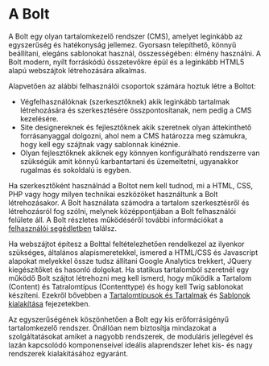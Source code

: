 A Bolt
==========

A Bolt egy olyan tartalomkezelő rendszer (CMS), amelyet leginkább az egyszerűség
és hatékonyság jellemez. Gyorsasn telepíthető, könnyű beállítani, elegáns sablonokat
használ, összességében: élmény használni. A Bolt modern, nyílt forráskódú összetevőkre
épül és a leginkább HTML5 alapú webszájtok létrehozására alkalmas.

Alapvetően az alábbi felhasználói csoportok számára hoztuk létre a Boltot:

 - Végfelhasználóknak (szerkesztőknek) akik leginkább tartalmak létrehozására és
   szerkesztésére összpontosítanak, nem pedig a CMS kezelésére.
 - Site designereknek és fejlesztőknek akik szeretnek olyan áttekinthető forrásanyaggal
   dolgozni, ahol nem a CMS határozza meg számukra, hogy kell egy szájtnak vagy
   sablonnak kinéznie.
 - Olyan fejlesztőknek akiknek egy könnyen konfigurálható rendszerre van szükségük
   amit könnyű karbantartani és üzemeltetni, ugyanakkor rugalmas és sokoldalú is egyben.

Ha szerkesztőként használnád a Boltot nem kell tudnod, mi a HTML, CSS, PHP vagy hogy
milyen technikai eszközöket használtunk a Bolt létrehozásakor. A Bolt használata
számodra a tartalom szerkesztésről és létrehozásról fog szólni, melynek középpontjában
a Bolt felhasználói felülete áll. A Bolt részletes működéséről további információkat a
[felhasználói segédletben](http://manual.bolt.cm/) találsz.

Ha webszájtot építesz a Bolttal feltételezhetően rendelkezel az ilyenkor szükséges, általános
alapismeretekkel, ismered a HTML/CSS és Javascript alapokat melyekkel össze tudsz
állítani Google Analytics trekkert, JQuery kiegészítőket és hasonló dolgokat. Ha statikus
tartalomból szeretnél egy működő Bolt szájtot létrehozni meg kell ismerd, hogy működik
a Tartalom (Content) és Tatralomtípus (Contenttype) és hogy kell Twig sablonokat
készíteni. Ezekről bővebben a [Tartalomtípusok és Tartalmak](/content) és [Sablonok
kialakítása](/templates) fejezetekben.

Az egyszerűségének köszönhetően a Bolt egy kis erőforrásigényű tartalomkezelő rendszer.
Önállóan nem biztosítja mindazokat a szolgáltatásokat amiket a nagyobb rendszerek,
de moduláris jellegével és lazán kapcsolódó komponenseivel ideális alaprendszer lehet
kis- és nagy rendszerek kialakításához egyaránt.
